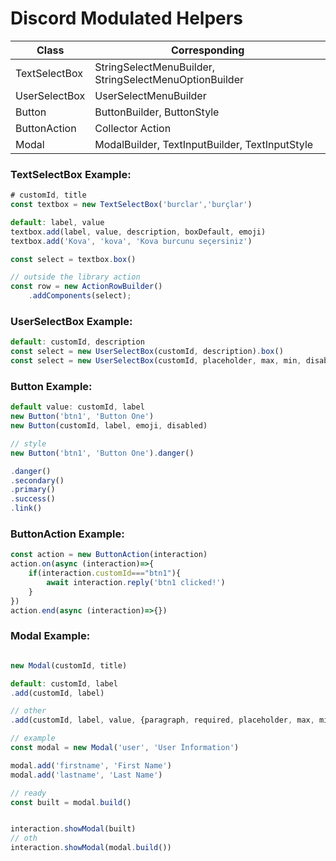 # Discord Modulated Helpers

| Class | Corresponding |
| ------- | ------- |
| TextSelectBox | StringSelectMenuBuilder, StringSelectMenuOptionBuilder | 
| UserSelectBox | UserSelectMenuBuilder | 
| Button | ButtonBuilder, ButtonStyle |
| ButtonAction | Collector Action | 
| Modal | ModalBuilder, TextInputBuilder, TextInputStyle  | 

### TextSelectBox Example:
```js
# customId, title
const textbox = new TextSelectBox('burclar','burçlar')

default: label, value
textbox.add(label, value, description, boxDefault, emoji)
textbox.add('Kova', 'kova', 'Kova burcunu seçersiniz')

const select = textbox.box()

// outside the library action
const row = new ActionRowBuilder()
	.addComponents(select);
```

### UserSelectBox Example:
```js
default: customId, description
const select = new UserSelectBox(customId, description).box()
const select = new UserSelectBox(customId, placeholder, max, min, disabled,setUsers,addUsers).box()
```

### Button Example:
```js
default value: customId, label
new Button('btn1', 'Button One')
new Button(customId, label, emoji, disabled)

// style
new Button('btn1', 'Button One').danger()

.danger()
.secondary()
.primary()
.success()
.link()
```

### ButtonAction Example:
```js
const action = new ButtonAction(interaction)
action.on(async (interaction)=>{
    if(interaction.customId==="btn1"){
        await interaction.reply('btn1 clicked!')
    }
})
action.end(async (interaction)=>{})
```

### Modal Example:
```js

new Modal(customId, title)

default: customId, label
.add(customId, label)

// other
.add(customId, label, value, {paragraph, required, placeholder, max, min})

// example
const modal = new Modal('user', 'User İnformation')

modal.add('firstname', 'First Name')
modal.add('lastname', 'Last Name')

// ready
const built = modal.build()


interaction.showModal(built)
// oth
interaction.showModal(modal.build())
```